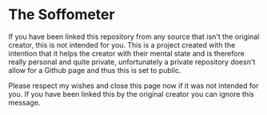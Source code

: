 # The Soffometer
If you have been linked this repository from any source that isn't the original creator, this is not intended for you. This is a project created with the intention that it helps the creator with their mental state and is therefore really personal and quite private, unfortunately a private repository doesn't allow for a Github page and thus this is set to public. 

Please respect my wishes and close this page now if it was not intended for you. If you have been linked this by the original creator you can ignore this message.
